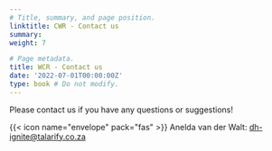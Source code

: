 ```yaml
---
# Title, summary, and page position.
linktitle: CWR - Contact us
summary: 
weight: 7

# Page metadata.
title: WCR - Contact us
date: '2022-07-01T00:00:00Z'
type: book # Do not modify.
---
```


Please contact us if you have any questions or suggestions!

{{< icon name="envelope" pack="fas" >}}
Anelda van der Walt: [dh-ignite@talarify.co.za](mailto:dh-ignite@talarify.co.za)


